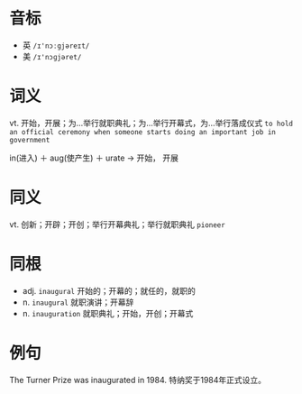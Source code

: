 # 音标

- 英 `/ɪ'nɔːgjəreɪt/`
- 美 `/ɪ'nɔɡjəret/`

# 词义

vt. 开始，开展；为…举行就职典礼；为…举行开幕式，为…举行落成仪式
`to hold an official ceremony when someone starts doing an important job in government`



in(进入) ＋ aug(使产生) ＋ urate → 开始， 开展

# 同义

vt. 创新；开辟；开创；举行开幕典礼；举行就职典礼
`pioneer`

# 同根

- adj. `inaugural` 开始的；开幕的；就任的，就职的
- n. `inaugural` 就职演讲；开幕辞
- n. `inauguration` 就职典礼；开始，开创；开幕式

# 例句

The Turner Prize was inaugurated in 1984.
特纳奖于1984年正式设立。


